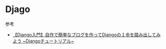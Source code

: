 # Djago
参考
- [【Django入門】自作で簡単なブログを作ってDjangoの１歩を踏み出してみよう ~Djangoチュートリアル~](https://www.youtube.com/watch?v=O037g3NOoXY&t=642s)